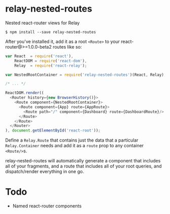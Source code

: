 relay-nested-routes
=========================
Nested react-router views for Relay

    $ npm install --save relay-nested-routes

After you've installed it, add it as a root `<Route>` to your react-router@>=1.0.0-beta2 routes like so:

```js
var React  = require('react'),
    ReactDOM = require('react-dom'),
    Relay  = require('react-relay');

var NestedRootContainer = require('relay-nested-routes')(React, Relay);

/* ... */

ReactDOM.render((
  <Router history={new BrowserHistory()}>
    <Route component={NestedRootContainer}>
      <Route component={App} route={AppRoute}>
        <Route path="/" component={Dashboard} route={DashboardRoute}/>
      </Route>
    </Route>
  </Router>
), document.getElementById('react-root'));
```

Define a `Relay.Route` that contains just the data that a particular `Relay.Container` needs and add it as a `route` prop to any container `<Route/>`s.

relay-nested-routes will automatically generate a component that includes all of your fragments, and a route that includes all of your root queries, and dispatch/render everything in one go.

# Todo

* Named react-router components